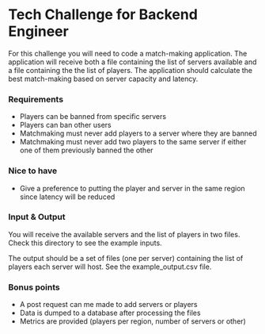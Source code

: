 # Tech Challenge for Backend Engineer

For this challenge you will need to code a match-making application. The application will receive both a file containing the list of servers available and a file containing the the list of players. The application should calculate the best match-making based on server capacity and latency.

### Requirements
- Players can be banned from specific servers
- Players can ban other users
- Matchmaking must never add players to a server where they are banned
- Matchmaking must never add two players to the same server if either one of them previously banned the other

### Nice to have
- Give a preference to putting the player and server in the same region since latency will be reduced

### Input & Output
You will receive the available servers and the list of players in two files. Check this directory to see the example inputs.

The output should be a set of files (one per server) containing the list of players each server will host. See the example_output.csv file.

### Bonus points
- A post request can me made to add servers or players
- Data is dumped to a database after processing the files
- Metrics are provided (players per region, number of servers or other)
